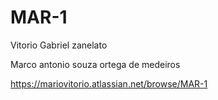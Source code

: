 # MAR-1
Vitorio Gabriel zanelato

Marco antonio souza ortega de medeiros

https://mariovitorio.atlassian.net/browse/MAR-1

